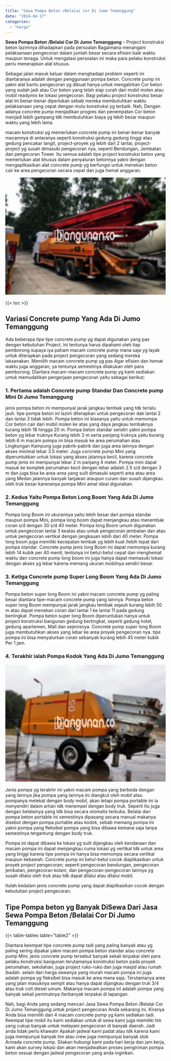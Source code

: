 ```yaml
---
title: "Sewa Pompa Beton /Belalai Cor Di Jumo Temanggung"
date: "2024-04-17"
categories: 
  - "harga"
---
```


**Sewa Pompa Beton /Belalai Cor Di Jumo Temanggung** – Project konstruksi beton lazimnya dihadapkan pada persoalan Bagaimana menangani pelaksanaan pengecoran dalam jumlah besar secara efisien baik waktu maupun tenaga. Untuk mengatasi persoalan ini maka para pelaku konstruksi perlu menerapkan alat khusus.

Sebagai jalan masuk keluar dalam menghadapi problem seperti ini diantaranya adalah dengan penggunaan pompa beton. Concrete pump ini yakni alat bantu pengecoran yg dibuat hanya untuk mengalirkan Cor beton yang sudah jadi atau Cor beton yang telah siap curah dari mobil molen atau mobil readymix ke lokasi pengecoran. Bagi pelaku project konstruksi besar alat ini benar-benar diperlukan sebab mereka membutuhkan waktu pelaksanaan yang cepat dengan mutu konstruksi yg terbaik. Nah, Dengan adanya concrete pump menjadikan progres dan penempatan Cor beton menjadi lebih gampang tdk membutuhkan biaya yg lebih besar maupun waktu yang lebih lama.

macam konstruksi yg memerlukan concrete pump ini benar-benar banyak macamnya di antaranya seperti konstruksi gedung gedung tinggi atau gedung pencakar langit, project-proyek yg lebih dari 2 lantai, project-project yg susah dimasuki pengecoran nya, seperti Bendungan, Jembatan dan pengecoran Tower. Itu semua adalah tipe project konstruksi beton yang memerlukan alat khusus dalam penyaluran betonnya yakni dengan mengaplikasikan alat concrete pump yg berfungsi untuk menekan beton cair ke area pengecoran secara cepat dan juga hemat anggaran.

![Sewa Pompa Beton /Belalai Cor Di Jumo Temanggung](/images/sewa-concrete-pump-19.png)

{{< toc >}}

## Variasi Concrete pump Yang Ada Di Jumo Temanggung

Ada beberapa tipe tipe concrete pump yg dapat digunakan yang pas dengan kebutuhan Project. Ini tentunya harus dipahami oleh tiap pemborong supaya iya paham macam concrete pump mana saja yg layak untuk diterapkan pada project pengecoran yang sedang mereka laksanakan. Memilih macam concrete pump yg pas Agar efisien dan hemat waktu juga anggaran, ya tentunya semestinya dilakukan oleh para pemborong. Diantara macam-macam concrete pump yg kami sediakan untuk memudahkan pengerjaan pengecoran yaitu sebagai berikut;

### 1\. Pertama adalah Concrete pump Standar Dan Concrete pump Mini Di Jumo Temanggung

jenis pompa beton ini mempunyai jarak jangkau tembak yang tdk terlalu jauh. tipe pompa beton ini lazim diterapkan untuk pengecoran dak lantai 2 dan lantai 3 tidak lebih. Pompa beton ini biasanya yaitu untuk memompa Cor beton cair dari mobil molen ke atas yang daya jangkau tembaknya kurang lebih 18 hingga 20 m. Pompa beton standar sendiri yakni pompa beton yg lebar truknya Kurang lebih 3 m serta panjang truknya yaitu kurang lebih 6 m macam pompa ini bisa masuk ke area perumahan atau Lingkungan Kampung juga pabrik-pabrik dan juga area lainnya dengan akses minimal lebar 3.5 meter. Juga concrete pump Mini yang diperuntukkan untuk lokasi yang akses jalannya kecil, karena concrete pump jenis ini mempunyai lebar 2 m panjang 4 meter. Pompa mini dapat masuk ke komplek perumahan kecil dengan lebar adalah 2.5 s/d dengan 3 m dan juga bisa ke area-area yang sulit dimasuki seperti area atau area yang Medan jalannya banyak tanjakan ataupun curam dan susah dijangkau oleh truk besar karenanya pompa Mini amat ideal digunakan.

### 2\. Kedua Yaitu Pompa Beton Long Boom Yang Ada Di Jumo Temanggung

Pompa long Boom ini ukurannya yaitu lebih besar dari pompa standar maupun pompa Mini, pompa long boom dapat menjangkau atau menembak coran s/d dengan 30 s/d 40 meter. Pompa long Boom umum digunakan untuk pengecoran lantai 3 keatas atau untuk pengecoran jembatan dan atau untuk pengecoran vertikal dengan jangkauan lebih dari 40 meter. Pompa long boom juga memiliki kecepatan tembak yg lebih kuat /lebih tepat dari pompa standar. Concrete pump jenis long Boom ini dapat memompa kurang lebih 14 kubik per 40 menit, tentunya ini betul-betul cepat dan menghemat waktu dan concrete pump long boom ini juga hanya dapat memasuki lokasi dengan akses yg lebar karena memang ukuran mobilnya sendiri besar.

### 3\. Ketiga Concrete pump Super Long Boom Yang Ada Di Jumo Temanggung

Pompa beton super long Boom ini yakni macam concrete pump yg paling besar diantara tipe-macam concrete pump yang lainnya. Pompa beton super long Boom mempunyai jarak jangkau tembak sejauh kurang lebih 50 m atau dapat menekan coran dari lantai 1 ke lantai 11 pada gedung bertingkat. Pompa beton super long Boom diperuntukan hanya untuk project konstruksi bangunan gedung bertingkat, seperti gedung hotel, gedung apartemen, Mall dan sejenisnya. Concrete pump super long Boom juga membutuhkan akses yang lebar ke area proyek pengecoran nya. tipe pompa ini bisa menyalurkan coran sebanyak kurang lebih 45 meter kubik Per 1 jam.

### 4\. Terakhir ialah Pompa Kodok Yang Ada Di Jumo Temanggung

![Sewa Pompa Beton /Belalai Cor Di Jumo Temanggung](/images/sewa-concrete-pump-22.png)

Jenis pompa yg terakhir ini yakni macam pompa yang berbeda dengan yang lainnya jika pompa yang lainnya ini diangkut oleh mobil atau pompanya melekat dengan body mobil, akan tetapi pompa portable ini ia menyendiri dalam artian tdk menempel dengan body truk. Seperti Itu juga dengan belalainya yang tdk bisa secara otomatis terbuka. Belalai dari pompa beton portable ini semestinya dipasang secara manual makanya disebut dengan pompa portable atau kodok, sebab memang pompa ini yakni pompa yang fleksibel pompa yang bisa dibawa kemana saja tanpa semestinya tergantung dengan body truk.

Pompa ini dapat dibawa ke lokasi yg sulit dijangkau oleh kendaraan dan macam pompa ini dapat menjangkau cuma lokasi yg vertikal tdk untuk area yang tinggi karena tipe pompa ini hanya bisa memompa secara vertikal maupun kebawah. Concrete pump ini betul-betul cocok diaplikasikan untuk proyek project pengecoran; seperti pengecoran bendungan, pengecoran jembatan, pengecoran kolam, dan pengecoran-pengecoran lainnya yg susah dilalui oleh truk atau tdk dapat dilalui atau dilalui mobil.

Itulah kedalam jenis concrete pump yang dapat diaplikasikan cocok dengan kebutuhan project pengecoran.

## Tipe Pompa beton yg Banyak DiSewa Dari Jasa Sewa Pompa Beton /Belalai Cor Di Jumo Temanggung

{{< table-tables table="table2" >}}

Diantara keempat tipe concrete pump tadi yang paling banyak atau yg paling sering dipakai yakni macam pompa beton standar atau concrete pump Mini. jenis concrete pump tersebut banyak sekali terpakai oleh para pelaku konstruksi bangunan terutamanya konstruksi beton pada proyek perumahan, sekolahan, juga project ruko-ruko dan juga masjid atau rumah ibadah. selain dari harga sewanya yang murah macam pompa ini juga adalah pompa yg fleksibel bisa masuk ke area mana saja. Terutamanya area yang jalan masuknya sempit atau hanya dapat dijangkau dengan truk 3/4 atau truk colt diesel umum. Makanya macam pompa ini adalah pompa yang banyak sekali peminatnya /terbanyak terpakai di lapangan.

Nah, bagi Anda yang sedang mencari Jasa Sewa Pompa Beton /Belalai Cor Di Jumo Temanggung untuk project pengecoran Anda sekarang ini. Kiranya Anda bisa memilih dari 4 macam concrete pump yg kami sediakan tadi. Keempat tipe mobil itu kami sediakan untuk di sewa kami juga memiliki tim yang cukup banyak untuk melayani pengecoran di banyak daerah. Jadi anda tidak perlu khawatir Apakah jadwal kami padat atau tdk karena kami juga mempunyai banyak tim atau crew juga mempunyai banyak stok Armada concrete pump. Silakan hubungi kami pada hari kerja dan jam kerja, kami akan survey lokasi dan akan menjadwalkan proses pengiriman pompa beton sesuai dengan jadwal pengecoran yang anda inginkan.
